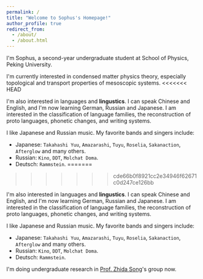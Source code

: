 ```yaml
---
permalink: /
title: "Welcome to Sophus's Homepage!"
author_profile: true
redirect_from: 
  - /about/
  - /about.html
---
```


I'm Sophus, a second-year undergraduate student at School of Physics, Peking University.

I'm currently interested in condensed matter physics theory, especially topological and transport properties of mesoscopic systems.
<<<<<<< HEAD

I'm also interested in languages and **lingustics**. I can speak Chinese and English, and I'm now learning German, Russian and Japanese. I am interested in the classification of language families, the reconstruction of proto languages, phonetic changes, and writing systems.

I like Japanese and Russian music. My favorite bands and singers include:
- Japanese: `Takahashi Yuu`, `Amazarashi`, `Tuyu`, `Roselia`, `Sakanaction`, `Afterglow` and many others.
- Russian: `Kino`, `DDT`, `Molchat Doma`.
- Deutsch: `Rammstein`.
=======
>>>>>>> cde66b0f8921cc2e34946f62671c0d247ce126bb

I'm also interested in languages and **lingustics**. I can speak Chinese and English, and I'm now learning German, Russian and Japanese. I am interested in the classification of language families, the reconstruction of proto languages, phonetic changes, and writing systems.

I like Japanese and Russian music. My favorite bands and singers include:
- Japanese: `Takahashi Yuu`, `Amazarashi`, `Tuyu`, `Roselia`, `Sakanaction`, `Afterglow` and many others.
- Russian: `Kino`, `DDT`, `Molchat Doma`.
- Deutsch: `Rammstein`.

I'm doing undergraduate research in [Prof. Zhida Song](https://scholar.google.com/citations?user=85T_dPEAAAAJ&hl=en)'s group now.
